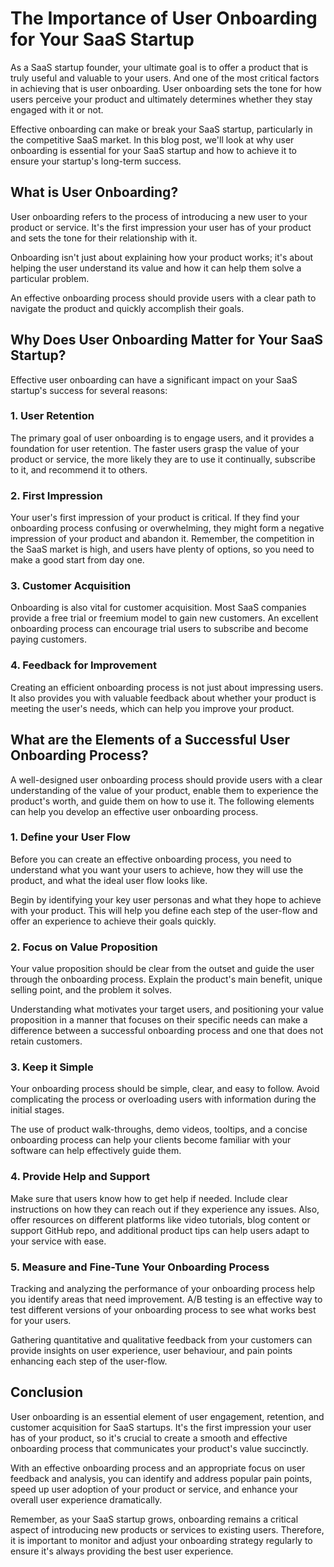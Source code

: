 # The Importance of User Onboarding for Your SaaS Startup

As a SaaS startup founder, your ultimate goal is to offer a product that is truly useful and valuable to your users. And one of the most critical factors in achieving that is user onboarding. User onboarding sets the tone for how users perceive your product and ultimately determines whether they stay engaged with it or not.

Effective onboarding can make or break your SaaS startup, particularly in the competitive SaaS market. In this blog post, we'll look at why user onboarding is essential for your SaaS startup and how to achieve it to ensure your startup's long-term success.

## What is User Onboarding?

User onboarding refers to the process of introducing a new user to your product or service. It's the first impression your user has of your product and sets the tone for their relationship with it. 

Onboarding isn't just about explaining how your product works; it's about helping the user understand its value and how it can help them solve a particular problem. 

An effective onboarding process should provide users with a clear path to navigate the product and quickly accomplish their goals. 

## Why Does User Onboarding Matter for Your SaaS Startup?

Effective user onboarding can have a significant impact on your SaaS startup's success for several reasons:

### 1. User Retention

The primary goal of user onboarding is to engage users, and it provides a foundation for user retention. The faster users grasp the value of your product or service, the more likely they are to use it continually, subscribe to it, and recommend it to others.

### 2. First Impression

Your user's first impression of your product is critical. If they find your onboarding process confusing or overwhelming, they might form a negative impression of your product and abandon it. Remember, the competition in the SaaS market is high, and users have plenty of options, so you need to make a good start from day one.

### 3. Customer Acquisition

Onboarding is also vital for customer acquisition. Most SaaS companies provide a free trial or freemium model to gain new customers. An excellent onboarding process can encourage trial users to subscribe and become paying customers.

### 4. Feedback for Improvement

Creating an efficient onboarding process is not just about impressing users. It also provides you with valuable feedback about whether your product is meeting the user's needs, which can help you improve your product.

## What are the Elements of a Successful User Onboarding Process?

A well-designed user onboarding process should provide users with a clear understanding of the value of your product, enable them to experience the product's worth, and guide them on how to use it. The following elements can help you develop an effective user onboarding process.

### 1. Define your User Flow

Before you can create an effective onboarding process, you need to understand what you want your users to achieve, how they will use the product, and what the ideal user flow looks like.

Begin by identifying your key user personas and what they hope to achieve with your product. This will help you define each step of the user-flow and offer an experience to achieve their goals quickly.

### 2. Focus on Value Proposition

Your value proposition should be clear from the outset and guide the user through the onboarding process. Explain the product's main benefit, unique selling point, and the problem it solves.

Understanding what motivates your target users, and positioning your value proposition in a manner that focuses on their specific needs can make a difference between a successful onboarding process and one that does not retain customers.

### 3. Keep it Simple

Your onboarding process should be simple, clear, and easy to follow. Avoid complicating the process or overloading users with information during the initial stages.

The use of product walk-throughs, demo videos, tooltips, and a concise onboarding process can help your clients become familiar with your software can help effectively guide them.

### 4. Provide Help and Support

Make sure that users know how to get help if needed. Include clear instructions on how they can reach out if they experience any issues. Also, offer resources on different platforms like video tutorials, blog content or support GitHub repo, and additional product tips can help users adapt to your service with ease.

### 5. Measure and Fine-Tune Your Onboarding Process

Tracking and analyzing the performance of your onboarding process help you identify areas that need improvement. A/B testing is an effective way to test different versions of your onboarding process to see what works best for your users.

Gathering quantitative and qualitative feedback from your customers can provide insights on user experience, user behaviour, and pain points enhancing each step of the user-flow.

## Conclusion

User onboarding is an essential element of user engagement, retention, and customer acquisition for SaaS startups. It's the first impression your user has of your product, so it's crucial to create a smooth and effective onboarding process that communicates your product's value succinctly.

With an effective onboarding process and an appropriate focus on user feedback and analysis, you can identify and address popular pain points, speed up user adoption of your product or service, and enhance your overall user experience dramatically. 

Remember, as your SaaS startup grows, onboarding remains a critical aspect of introducing new products or services to existing users.  Therefore, it is important to monitor and adjust your onboarding strategy regularly to ensure it's always providing the best user experience.